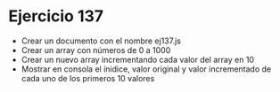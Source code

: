 # Ejercicio 137

* Crear un documento con el nombre ej137.js
* Crear un array con números de 0 a 1000
* Crear un nuevo array incrementando cada valor del array en 10
* Mostrar en consola el ínidice, valor original y valor incrementado de cada uno de los primeros 10 valores